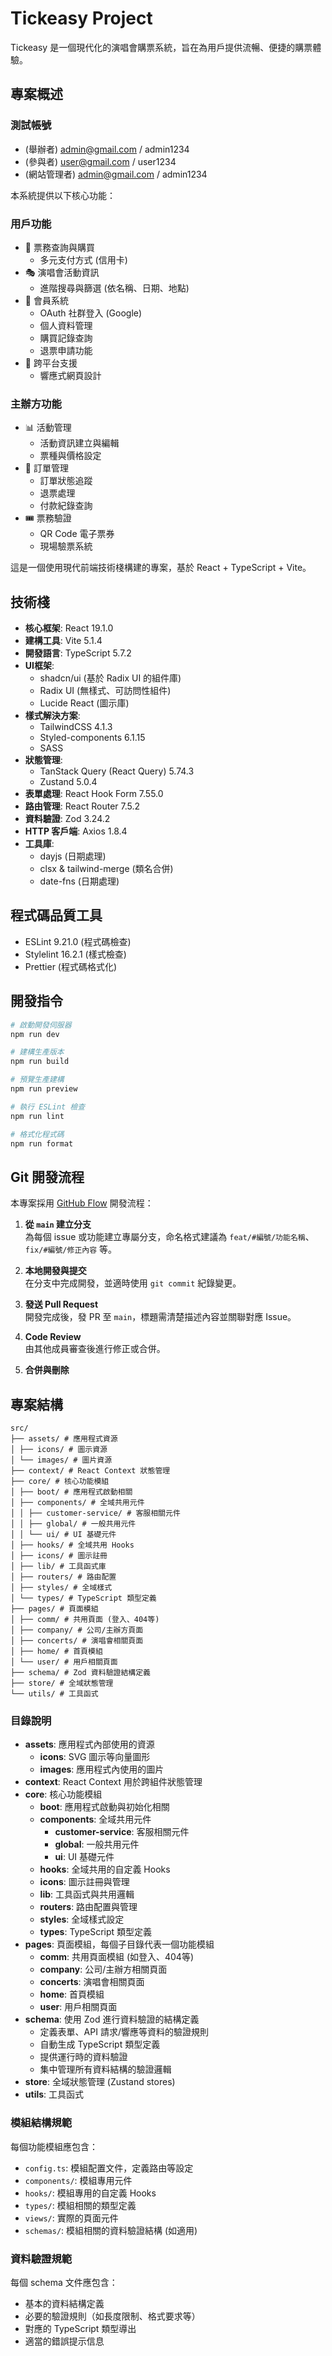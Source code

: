 # Tickeasy Project
 
Tickeasy 是一個現代化的演唱會購票系統，旨在為用戶提供流暢、便捷的購票體驗。

## 專案概述

### 測試帳號
- (舉辦者) admin@gmail.com / admin1234
- (參與者) user@gmail.com / user1234
- (網站管理者) admin@gmail.com / admin1234


本系統提供以下核心功能：

### 用戶功能

- 🎫 票務查詢與購買
  - 多元支付方式 (信用卡)
- 🎭 演唱會活動資訊
  - 進階搜尋與篩選 (依名稱、日期、地點)
- 👤 會員系統
  - OAuth 社群登入 (Google)
  - 個人資料管理
  - 購買記錄查詢
  - 退票申請功能
- 📱 跨平台支援
  - 響應式網頁設計

### 主辦方功能

- 📊 活動管理
  - 活動資訊建立與編輯
  - 票種與價格設定
- 💼 訂單管理
  - 訂單狀態追蹤
  - 退票處理
  - 付款紀錄查詢
- 🎟️ 票務驗證
  - QR Code 電子票券
  - 現場驗票系統

這是一個使用現代前端技術棧構建的專案，基於 React + TypeScript + Vite。

## 技術棧

- **核心框架**: React 19.1.0
- **建構工具**: Vite 5.1.4
- **開發語言**: TypeScript 5.7.2
- **UI框架**:
  - shadcn/ui (基於 Radix UI 的組件庫)
  - Radix UI (無樣式、可訪問性組件)
  - Lucide React (圖示庫)
- **樣式解決方案**:
  - TailwindCSS 4.1.3
  - Styled-components 6.1.15
  - SASS
- **狀態管理**: 
  - TanStack Query (React Query) 5.74.3
  - Zustand 5.0.4
- **表單處理**: React Hook Form 7.55.0
- **路由管理**: React Router 7.5.2
- **資料驗證**: Zod 3.24.2
- **HTTP 客戶端**: Axios 1.8.4
- **工具庫**:
  - dayjs (日期處理)
  - clsx & tailwind-merge (類名合併)
  - date-fns (日期處理)

## 程式碼品質工具

- ESLint 9.21.0 (程式碼檢查)
- Stylelint 16.2.1 (樣式檢查)
- Prettier (程式碼格式化)

## 開發指令

```bash
# 啟動開發伺服器
npm run dev

# 建構生產版本
npm run build

# 預覽生產建構
npm run preview

# 執行 ESLint 檢查
npm run lint

# 格式化程式碼
npm run format
```

## Git 開發流程

本專案採用 [GitHub Flow](https://docs.github.com/en/get-started/quickstart/github-flow) 開發流程：

1. **從 `main` 建立分支**  
   為每個 issue 或功能建立專屬分支，命名格式建議為 `feat/#編號/功能名稱`、`fix/#編號/修正內容` 等。

2. **本地開發與提交**  
   在分支中完成開發，並適時使用 `git commit` 紀錄變更。

3. **發送 Pull Request**  
   開發完成後，發 PR 至 `main`，標題需清楚描述內容並關聯對應 Issue。

4. **Code Review**  
   由其他成員審查後進行修正或合併。

5. **合併與刪除**

## 專案結構

```
src/
├── assets/ # 應用程式資源
│ ├── icons/ # 圖示資源
│ └── images/ # 圖片資源
├── context/ # React Context 狀態管理
├── core/ # 核心功能模組
│ ├── boot/ # 應用程式啟動相關
│ ├── components/ # 全域共用元件
│ │ ├── customer-service/ # 客服相關元件
│ │ ├── global/ # 一般共用元件
│ │ └── ui/ # UI 基礎元件
│ ├── hooks/ # 全域共用 Hooks
│ ├── icons/ # 圖示註冊
│ ├── lib/ # 工具函式庫
│ ├── routers/ # 路由配置
│ ├── styles/ # 全域樣式
│ └── types/ # TypeScript 類型定義
├── pages/ # 頁面模組
│ ├── comm/ # 共用頁面 (登入、404等)
│ ├── company/ # 公司/主辦方頁面
│ ├── concerts/ # 演唱會相關頁面
│ ├── home/ # 首頁模組
│ └── user/ # 用戶相關頁面
├── schema/ # Zod 資料驗證結構定義
├── store/ # 全域狀態管理
└── utils/ # 工具函式
```

### 目錄說明

- **assets**: 應用程式內部使用的資源
  - **icons**: SVG 圖示等向量圖形
  - **images**: 應用程式內使用的圖片
- **context**: React Context 用於跨組件狀態管理
- **core**: 核心功能模組
  - **boot**: 應用程式啟動與初始化相關
  - **components**: 全域共用元件
    - **customer-service**: 客服相關元件
    - **global**: 一般共用元件
    - **ui**: UI 基礎元件
  - **hooks**: 全域共用的自定義 Hooks
  - **icons**: 圖示註冊與管理
  - **lib**: 工具函式與共用邏輯
  - **routers**: 路由配置與管理
  - **styles**: 全域樣式設定
  - **types**: TypeScript 類型定義
- **pages**: 頁面模組，每個子目錄代表一個功能模組
  - **comm**: 共用頁面模組 (如登入、404等)
  - **company**: 公司/主辦方相關頁面
  - **concerts**: 演唱會相關頁面
  - **home**: 首頁模組
  - **user**: 用戶相關頁面
- **schema**: 使用 Zod 進行資料驗證的結構定義
  - 定義表單、API 請求/響應等資料的驗證規則
  - 自動生成 TypeScript 類型定義
  - 提供運行時的資料驗證
  - 集中管理所有資料結構的驗證邏輯
- **store**: 全域狀態管理 (Zustand stores)
- **utils**: 工具函式

### 模組結構規範

每個功能模組應包含：

- `config.ts`: 模組配置文件，定義路由等設定
- `components/`: 模組專用元件
- `hooks/`: 模組專用的自定義 Hooks
- `types/`: 模組相關的類型定義
- `views/`: 實際的頁面元件
- `schemas/`: 模組相關的資料驗證結構 (如適用)

### 資料驗證規範

每個 schema 文件應包含：

- 基本的資料結構定義
- 必要的驗證規則（如長度限制、格式要求等）
- 對應的 TypeScript 類型導出
- 適當的錯誤提示信息
